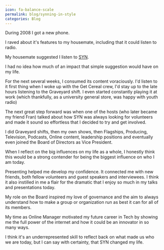 ```yaml
---
icon: fa-balance-scale
permalink: blog/synning-in-style
categories: Blog
---
```


During 2008 I got a new phone.

I raved about it's features to my housemate, including that it could listen to radio.

My housemate suggested I listen to [SYN](https://syn.org.au).

I had no idea how much of an impact that simple suggestion would have on my life.

For the next several weeks, I consumed its content voraciously. I'd listen to it first thing when I woke up with the Get Cereal crew, I'd stay up to the late hours listening to the Graveyard shift. I even started constantly playing it at work (which thankfully, as a university general store, was happy with youth radio)

The next great step forward was when one of the hosts (who later became my friend Fran) talked about how SYN was always looking for volunteers and made it sound so effortless that I decided to try and get involved.

I did Graveyard shifts, then my own shows, then Flagships, Producing, Television, Podcasts, Online content, leadership positions and eventually even joined the Board of Directors as Vice President.

When I reflect on the big influences on my life as a whole, I honestly think this would be a strong contender for being the biggest influence on who I am today.

Presenting helped me develop my confidence. It connected me with new friends, both fellow volunteers and guest speakers and interviewees. I think it also instilled in me a flair for the dramatic that I enjoy so much in my talks and presentations today.

My role on the Board inspired my love of governance and the aim to always understand how to make a group or organization run as best it can for all of its members.

My time as Online Manager motivated my future career in Tech by showing me the full power of the internet and how it could be an innovator in so many ways.

I think it's an underrepresented skill to reflect back on what made us who we are today, but I can say with certainty, that SYN changed my life.

